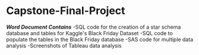 # Capstone-Final-Project
***Word Document Contains***
-SQL code for the creation of a star schema database and tables for Kaggle's Black Friday Dataset
-SQL code to populate the tables in the Black Friday database
-SAS code for multiple data analysis
-Screenshots of Tableau data analysis 
